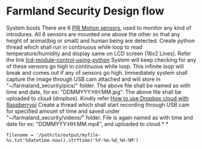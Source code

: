 # Farmland Security Design flow #

System boots 
There are 6 [PIR Motion sensors](http://www.instructables.com/id/PIR-Motion-Sensor-Tutorial/), used to monitor any kind of introdures.
All 6 sensors are mounted one above the other so that any height of animal(big or small) and human being are detected.
Create python thread which shall run in continuous while loop to read temperature/humidity and display same on LCD screen (16x2 Lines).
Refer the link [lcd-module-control-using-python](http://www.raspberrypi-spy.co.uk/2012/07/16x2-lcd-module-control-using-python/)
System will keep checking for any of these sensors go high in continuous while loop.
This infinite loop will break and comes out if any of sensors go high.
Immediately system shall capture the image through USB cam attached and will store in "~/farmaland_security/pics/" folder. 
The above file shall be named as with time and date, for ex: "DDMMYYY:HH:MM.jpg".
The above file shall be uploaded to cloud (dropbox). Kindly refer [How to use Dropbox cloud with Raspberrypi](http://raspi.tv/2013/how-to-use-dropbox-with-raspberry-pi)
Create a thread which shall start recording through USB cam for specified amount of time and saved under "~/farmaland_security/videos/" folder.
File is again named as with time and date for ex: "DDMMYYY:HH:MM.mp4", and uploaded to cloud.* * 

```
filename = '/path/to/output/myfile-%s.txt'%datetime.now().strftime('%Y-%m-%d_%H-%M')


```